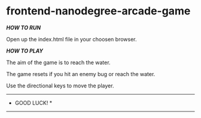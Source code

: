 frontend-nanodegree-arcade-game
===============================

***HOW TO RUN***

Open up the index.html file in your choosen browser.


***HOW TO PLAY***

The aim of the game is to reach the water.

The game resets if you hit an enemy bug or reach the water.

Use the directional keys to move the player.

**************
* GOOD LUCK! *
**************